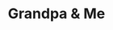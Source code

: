---
title: Grandpa & Me
picture: grandpaMe.jpg
viewer_title: Grandpa & Me
thumbnail: grandpaMe_t.jpg
alt: Grandpa & Me
medium: Oil
width: 24"
height: 30"
---
